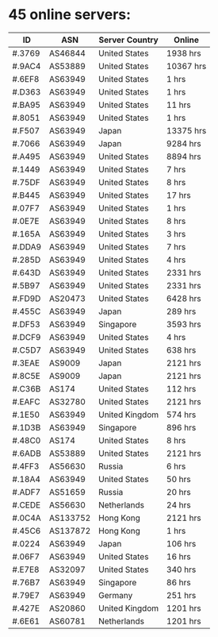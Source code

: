 # 45 online servers:

| ID | ASN | Server Country | Online |
| ------ | ------ | ------ | ------ |
| #.3769 | AS46844 | United States | 1938 hrs |
| #.9AC4 | AS53889 | United States | 10367 hrs |
| #.6EF8 | AS63949 | United States | 1 hrs |
| #.D363 | AS63949 | United States | 1 hrs |
| #.BA95 | AS63949 | United States | 11 hrs |
| #.8051 | AS63949 | United States | 1 hrs |
| #.F507 | AS63949 | Japan | 13375 hrs |
| #.7066 | AS63949 | Japan | 9284 hrs |
| #.A495 | AS63949 | United States | 8894 hrs |
| #.1449 | AS63949 | United States | 7 hrs |
| #.75DF | AS63949 | United States | 8 hrs |
| #.B445 | AS63949 | United States | 17 hrs |
| #.07F7 | AS63949 | United States | 1 hrs |
| #.0E7E | AS63949 | United States | 8 hrs |
| #.165A | AS63949 | United States | 3 hrs |
| #.DDA9 | AS63949 | United States | 7 hrs |
| #.285D | AS63949 | United States | 4 hrs |
| #.643D | AS63949 | United States | 2331 hrs |
| #.5B97 | AS63949 | United States | 2331 hrs |
| #.FD9D | AS20473 | United States | 6428 hrs |
| #.455C | AS63949 | Japan | 289 hrs |
| #.DF53 | AS63949 | Singapore | 3593 hrs |
| #.DCF9 | AS63949 | United States | 4 hrs |
| #.C5D7 | AS63949 | United States | 638 hrs |
| #.3EAE | AS9009 | Japan | 2121 hrs |
| #.8C5E | AS9009 | Japan | 2121 hrs |
| #.C36B | AS174 | United States | 112 hrs |
| #.EAFC | AS32780 | United States | 2121 hrs |
| #.1E50 | AS63949 | United Kingdom | 574 hrs |
| #.1D3B | AS63949 | Singapore | 896 hrs |
| #.48C0 | AS174 | United States | 8 hrs |
| #.6ADB | AS53889 | United States | 2121 hrs |
| #.4FF3 | AS56630 | Russia | 6 hrs |
| #.18A4 | AS63949 | United States | 50 hrs |
| #.ADF7 | AS51659 | Russia | 20 hrs |
| #.CEDE | AS56630 | Netherlands | 24 hrs |
| #.0C4A | AS133752 | Hong Kong | 2121 hrs |
| #.45C6 | AS137872 | Hong Kong | 1 hrs |
| #.0224 | AS63949 | Japan | 106 hrs |
| #.06F7 | AS63949 | United States | 16 hrs |
| #.E7E8 | AS32097 | United States | 340 hrs |
| #.76B7 | AS63949 | Singapore | 86 hrs |
| #.79E7 | AS63949 | Germany | 251 hrs |
| #.427E | AS20860 | United Kingdom | 1201 hrs |
| #.6E61 | AS60781 | Netherlands | 1201 hrs |

